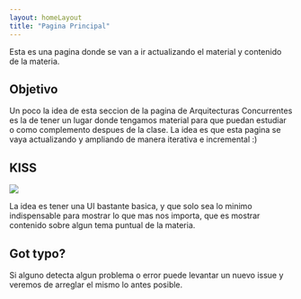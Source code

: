 ```yaml
---
layout: homeLayout
title: "Pagina Principal"
---
```


Esta es una pagina donde se van a ir actualizando el material y contenido de la materia.

## Objetivo

Un poco la idea de esta seccion de la pagina de Arquitecturas Concurrentes es la de tener un lugar donde tengamos material para que puedan estudiar o como complemento despues de la clase. La idea es que esta pagina se vaya actualizando y ampliando de manera iterativa e incremental :)

## KISS

<img src="{{site.relative_url}}/img/principio-kiss.jpg" class='center'>

La idea es tener una UI bastante basica, y que solo sea lo minimo indispensable para mostrar lo que mas nos importa, que es mostrar contenido sobre algun tema puntual de la materia.

## Got typo?

Si alguno detecta algun problema o error puede levantar un nuevo issue y veremos de arreglar el mismo lo antes posible.
